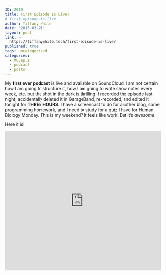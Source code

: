 ```yaml
---
ID: 2019
title: First Episode Is Live!
# first-episode-is-live
author: Tiffany White
date: "2015-03-21"
layout: post
link: >
  https://tiffanywhite.tech/first-episode-is-live/
published: true
tags: uncategorized
categories:
  - MCJep.1
  - podcast
  - posts
---
```

<p>My <strong>first ever podcast</strong> is live and available on SoundCloud. I am not certain how I am going to structure it, how I am going to write show notes every week, etc. but the shot in the dark is thrilling. I recorded the episode last night, accidentally deleted it in GarageBand, re-recorded, and edited it tonight for <strong>THREE HOURS</strong>. I have a screencast to do for another blog, some programming homework, and I need to study for a quiz I have for Human Biology Monday. This is my weekend? It feels like work! But it’s <em>awesome</em>.</p>

<p>Here it is!</p>

<iframe width="100%" height="450" scrolling="no" frameborder="no" src="https://w.soundcloud.com/player/?url=https%3A//api.soundcloud.com/tracks/197062542&auto_play=false&hide_related=false&show_comments=true&show_user=true&show_reposts=false&visual=true"></iframe>